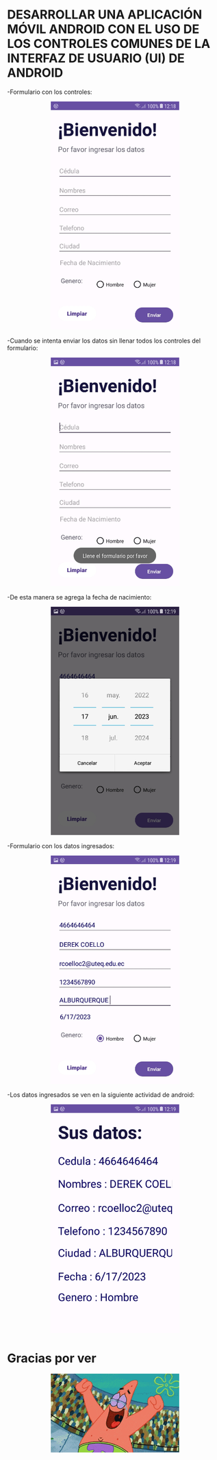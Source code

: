 # DESARROLLAR UNA APLICACIÓN MÓVIL ANDROID CON EL USO DE LOS CONTROLES COMUNES DE LA INTERFAZ DE USUARIO (UI) DE ANDROID
-Formulario con los controles:
<p align="center">
<img  src="ImagenesEjecucion/1426a792-e08f-4a56-a930-738c7dcb44fb.jpg" width="300px" />
</p>

-Cuando se intenta enviar los datos sin llenar todos los controles del formulario:
<p align="center">
<img  src="ImagenesEjecucion/1776326c-edd3-49c9-8e0a-f3a1d85e8577.jpg" width="300px" />
</p>

-De esta manera se agrega la fecha de nacimiento:
<p align="center">
<img  src="ImagenesEjecucion/dbf025a2-ca96-4ecb-b559-d13a2732e44b.jpg" width="300px" />
</p>


-Formulario con los datos ingresados:
<p align="center">
<img  src="ImagenesEjecucion/43b64fed-7b51-48cd-a622-20a06500cff2.jpg" width="300px" />
</p>

-Los datos ingresados se ven en la siguiente actividad de android:
<p align="center">
<img  src="ImagenesEjecucion/656afe81-3809-4043-b23d-58644acc02a8.jpg" width="300px" />
</p>

# Gracias por ver
<p align="center">
<img  src="ImagenesEjecucion/hacer-venta.gif" width="300px" />
</p>




